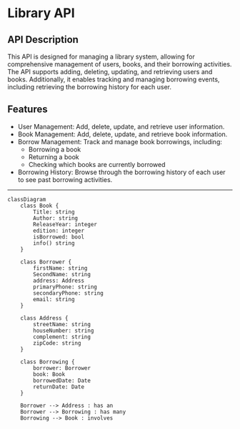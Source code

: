 # Library API


## API Description

This API is designed for managing a library system, allowing for comprehensive management of users, books, and their borrowing activities. The API supports adding, deleting, updating, and retrieving users and books.
Additionally, it enables tracking and managing borrowing events, including retrieving the borrowing history for each user.

## Features
- User Management: Add, delete, update, and retrieve user information.
- Book Management: Add, delete, update, and retrieve book information.
- Borrow Management: Track and manage book borrowings, including:
  - Borrowing a book
  - Returning a book
  - Checking which books are currently borrowed
- Borrowing History: Browse through the borrowing history of each user to see past borrowing activities.

---

```mermaid
classDiagram
    class Book {
        Title: string
        Author: string
        ReleaseYear: integer
        edition: integer
        isBorrowed: bool
        info() string
    }
    
    class Borrower {
        firstName: string
        SecondName: string
        address: Address
        primaryPhone: string
        secondaryPhone: string
        email: string
    }

    class Address {
        streetName: string
        houseNumber: string
        complement: string
        zipCode: string
    }

    class Borrowing {
        borrower: Borrower
        book: Book
        borrowedDate: Date
        returnDate: Date
    }

    Borrower --> Address : has an
    Borrower --> Borrowing : has many
    Borrowing --> Book : involves
```

